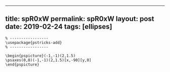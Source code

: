 ---
 title: spR0xW
 permalink: spR0xW
 layout: post
 date: 2019-02-24
 tags: [ellipses]
 ---

```latex% Dans le préambule
% -----------------
\usepackage{pstricks-add}
% -----------------

\begin{pspicture}(-1,-1)(2,1.5)
\psaxes(0,0)(-1,-1)(2,1.5)[x,-90][y,0]
\end{pspicture}
```
